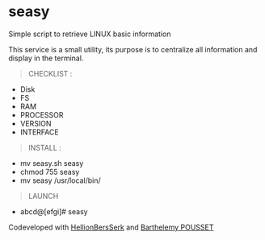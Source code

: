 # seasy

Simple script to retrieve LINUX basic information

This service is a small utility, its purpose is to centralize all information and display in the terminal.

> CHECKLIST :
- Disk  
- FS
- RAM
- PROCESSOR 
- VERSION 
- INTERFACE

> INSTALL :
- mv seasy.sh seasy
- chmod 755 seasy
- mv seasy /usr/local/bin/

> LAUNCH
- abcd@[efgi]# seasy

Codeveloped with [HellionBersSerk](https://github.com/HellionBerSSerK) and [Barthelemy POUSSET](https://github.com/barthelemypousset)

